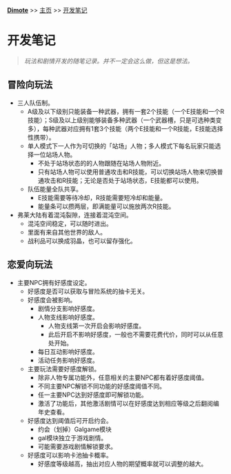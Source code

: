 **[Dimote](https://dimote.top)** >> [主页](index.md) >> [开发笔记](note.md)

# 开发笔记

> *玩法和剧情开发的随笔记录。并不一定会这么做，但这是想法。*

## 冒险向玩法

- 三人队伍制。
    - A级及以下级别只能装备一种武器，拥有一套2个技能（一个E技能和一个R技能）；S级及以上级别能够装备多种武器（一个武器槽，只是可选种类变多），每种武器对应拥有1套3个技能（两个E技能和一个R技能，E技能选择性携带）。
    - 单人模式下一人作为可切换的「站场」人物；多人模式下每名玩家只能选择一位站场人物。
        - 不处于站场状态的的人物跟随在站场人物附近。
        - 只有站场人物可以使用普通攻击和R技能，可以切换站场人物来切换普通攻击和R技能；无论是否处于站场状态，E技能都可以使用。
    - 队伍能量全队共享。
        - E技能需要等待冷却，R技能需要短冷却和能量。
        - 能量条可以攒两层，即满能量可以施放两次R技能。
- 弗莱大陆有着混沌裂隙，连接着混沌空间。
    - 混沌空间稳定，可以随时进出。
    - 里面有来自其他世界的敌人。
    - 战利品可以换成羽晶，也可以留存强化。

## 恋爱向玩法

- 主要NPC拥有好感度设定。
    - 好感度是否可以获取与冒险系统的抽卡无关。
    - 好感度会被影响。
        - 剧情分支影响好感度。
        - 人物支线影响好感度。
            - 人物支线第一次开启会影响好感度。
            - 此后开启不影响好感度，一般也不需要花费代价，同时可以从任意处开始。
        - 每日互动影响好感度。
        - 活动任务影响好感度。
    - 主要玩法需要好感度解锁。
        - 除非人物专属功能外，任意相关的主要NPC都有着好感度阈值。
        - 不同主要NPC解锁不同功能的好感度阈值不同。
        - 任一主要NPC达到好感度即可解锁功能。
        - 激活了功能后，其他激活剧情可以在好感度达到相应等级之后翻阅编年史查看。
    - 好感度达到阈值后可开启约会。
        - 约会（划掉）Galgame模块
        - gal模块独立于游戏剧情。
        - 可能需要游戏剧情解锁要求。
    - 好感度可以影响卡池抽卡概率。
        - 好感度等级越高，抽出对应人物的期望概率就可以调整的越大。
